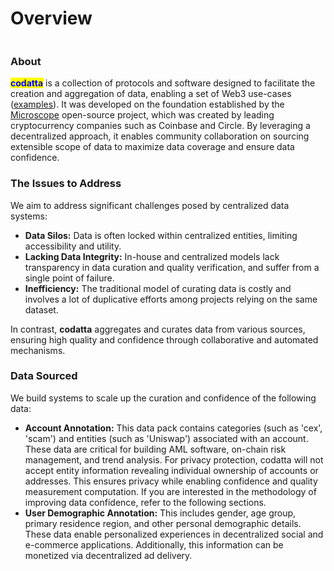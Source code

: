 # Overview

<figure><img src=".gitbook/assets/tagline_people.png" alt=""><figcaption></figcaption></figure>

### About

<mark style="color:blue;">**codatta**</mark> is a collection of protocols and software designed to facilitate the creation and aggregation of data, enabling a set of Web3 use-cases ([examples](overview/use-cases.md)). It was developed on the foundation established by the [Microscope](https://microscopeprotocol.xyz) open-source project, which was created by leading cryptocurrency companies such as Coinbase and Circle. By leveraging a decentralized approach, it enables community collaboration on sourcing extensible scope of data to maximize data coverage and ensure data confidence.

### The Issues to Address&#x20;

We aim to address significant challenges posed by centralized data systems:

* **Data Silos:** Data is often locked within centralized entities, limiting accessibility and utility.
* **Lacking Data Integrity:** In-house and centralized models lack transparency in data curation and quality verification, and suffer from a single point of failure.
* **Inefficiency:** The traditional model of curating data is costly and involves a lot of duplicative efforts among projects relying on the same dataset.

In contrast, **codatta** aggregates and curates data from various sources, ensuring high quality and confidence through collaborative and automated mechanisms.

### Data Sourced

We build systems to scale up the curation and confidence of the following data:

* **Account Annotation:** This data pack contains categories (such as 'cex', 'scam') and entities (such as 'Uniswap') associated with an account. These data are critical for building AML software, on-chain risk management, and trend analysis. For privacy protection, codatta will not accept entity information revealing individual ownership of accounts or addresses. This ensures privacy while enabling confidence and quality measurement computation. If you are interested in the methodology of improving data confidence, refer to the following sections.
* **User Demographic Annotation:** This includes gender, age group, primary residence region, and other personal demographic details. These data enable personalized experiences in decentralized social and e-commerce applications. Additionally, this information can be monetized via decentralized ad delivery.



